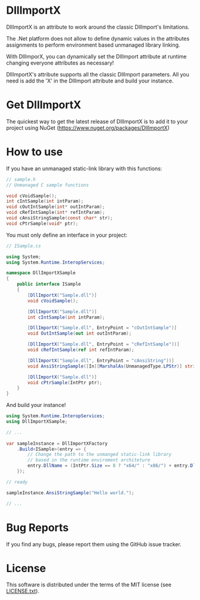 # DllImportX

DllImportX is an attribute to work around the classic DllImport's limitations.

The .Net platform does not allow to define dynamic values in the attributes
assignments to perform environment based unmanaged library linking.

With DllImporX, you can dynamically set the DllImport attribute at runtime
changing everyone attributes as necessary!

DllImportX's attribute supports all the classic DllImport parameters.
All you need is add the 'X' in the DllImport attribute and build your instance.

# Get DllImportX

The quickest way to get the latest release of DllImportX is to add it to your
project using NuGet (https://www.nuget.org/packages/DllImportX)

# How to use

If you have an unmanaged static-link library with this functions:

```c
// sample.h
// Unmanaged C sample functions

void cVoidSample();
int cIntSample(int intParam);
void cOutIntSample(int* outIntParam);
void cRefIntSample(int* refIntParam);
void cAnsiStringSample(const char* str);
void cPtrSample(void* ptr);
```

You must only define an interface in your project:

```csharp
// ISample.cs

using System;
using System.Runtime.InteropServices;

namespace DllImportXSample
{
    public interface ISample
    {
        [DllImportX("Sample.dll")]
        void cVoidSample();

        [DllImportX("Sample.dll")]
        int cIntSample(int intParam);

        [DllImportX("Sample.dll", EntryPoint = "cOutIntSample")]
        void OutIntSample(out int outIntParam);

        [DllImportX("Sample.dll", EntryPoint = "cRefIntSample"))]
        void cRefIntSample(ref int refIntParam);

        [DllImportX("Sample.dll", EntryPoint = "cAnsiString"))]
        void AnsiStringSample([In][MarshalAs(UnmanagedType.LPStr)] string str);

        [DllImportX("Sample.dll")]
        void cPtrSample(IntPtr ptr);
    }
}
```

And build your instance!

```csharp
using System.Runtime.InteropServices;
using DllImportXSample;

// ...
    
var sampleInstance = DllImportXFactory
    .Build<ISample>(entry => {
        // Change the path to the unmanged static-link library
        // based in the runtime enviroment architeture
        entry.DllName = (IntPtr.Size == 8 ? "x64/" : "x86/") + entry.DllName;
    });

// ready

sampleInstance.AnsiStringSample("Hello world.");

// ...
```
# Bug Reports
If you find any bugs, please report them using the GitHub issue tracker.

# License
This software is distributed under the terms of the MIT license
(see [LICENSE.txt](LICENSE.txt)).
